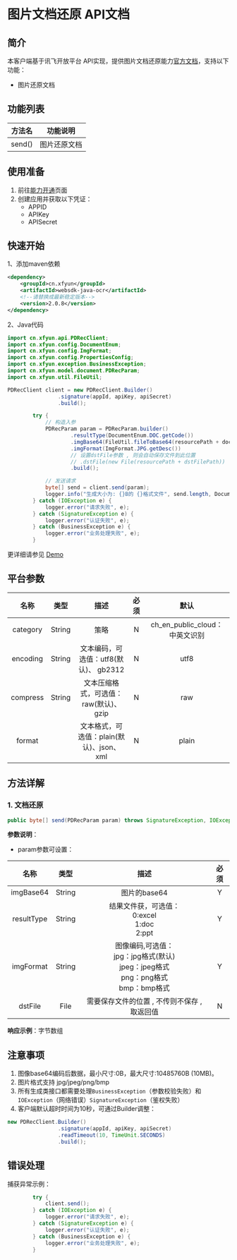 # 图片文档还原 API文档

## 简介

本客户端基于讯飞开放平台 API实现，提供图片文档还原能力[官方文档](https://www.xfyun.cn/doc/words/picture-document-reconstruction/API.html)，支持以下功能：

- 图片还原文档

## 功能列表

| 方法名 | 功能说明     |
| ------ | ------------ |
| send() | 图片还原文档 |

## 使用准备

1. 前往[能力开通](https://www.xfyun.cn/services/document_reduction)页面
2. 创建应用并获取以下凭证：
   - APPID 
   - APIKey
   - APISecret

## 快速开始

1、添加maven依赖

```xml
<dependency>
    <groupId>cn.xfyun</groupId>
    <artifactId>websdk-java-ocr</artifactId>
    <!--请替换成最新稳定版本-->
    <version>2.0.8</version>
</dependency>
```

2、Java代码

```java
import cn.xfyun.api.PDRecClient;
import cn.xfyun.config.DocumentEnum;
import cn.xfyun.config.ImgFormat;
import cn.xfyun.config.PropertiesConfig;
import cn.xfyun.exception.BusinessException;
import cn.xfyun.model.document.PDRecParam;
import cn.xfyun.util.FileUtil;

PDRecClient client = new PDRecClient.Builder()
                .signature(appId, apiKey, apiSecret)
                .build();

        try {
            // 构造入参
            PDRecParam param = PDRecParam.builder()
                    .resultType(DocumentEnum.DOC.getCode())
                    .imgBase64(FileUtil.fileToBase64(resourcePath + docImgPath))
                    .imgFormat(ImgFormat.JPG.getDesc())
                    // 设置dstFile参数 , 则会自动保存文件到此位置
                    // .dstFile(new File(resourcePath + dstFilePath))
                    .build();

            // 发送请求
            byte[] send = client.send(param);
            logger.info("生成大小为: {}B的 {}格式文件", send.length, DocumentEnum.getDescByCode(param.getResultType()));
        } catch (IOException e) {
            logger.error("请求失败", e);
        } catch (SignatureException e) {
            logger.error("认证失败", e);
        } catch (BusinessException e) {
            logger.error("业务处理失败", e);
        }
```

更详细请参见 [Demo](https://github.com/iFLYTEK-OP/websdk-java-demo/blob/main/src/main/java/cn/xfyun/demo/ocr/PDRecClientApp.java)

## 平台参数

|   名称   |  类型  |                   描述                    | 必须 |              默认              |
| :------: | :----: | :---------------------------------------: | :--: | :----------------------------: |
| category | String |                   策略                    |  N   | ch_en_public_cloud：中英文识别 |
| encoding | String |   文本编码，可选值：utf8(默认)、 gb2312   |  N   |              utf8              |
| compress | String |  文本压缩格式，可选值：raw(默认)、 gzip   |  N   |              raw               |
|  format  |        | 文本格式，可选值：plain(默认)、json、 xml |  N   |             plain              |

## 方法详解

### 1. 文档还原
```java
public byte[] send(PDRecParam param) throws SignatureException, IOException
```
**参数说明**：

- param参数可设置：

|    名称    |  类型  |                             描述                             | 必须 |
| :--------: | :----: | :----------------------------------------------------------: | :--: |
| imgBase64  | String |                         图片的base64                         |  Y   |
| resultType | String |     结果文件获，可选值：<br/>0:excel<br/>1:doc<br/>2:ppt     |  Y   |
| imgFormat  | String | 图像编码,可选值：<br/>jpg：jpg格式(默认)<br/>jpeg：jpeg格式<br/>png：png格式<br/>bmp：bmp格式 |  Y   |
|  dstFile   |  File  |         需要保存文件的位置 , 不传则不保存 , 取返回值         |  N   |

**响应示例**：字节数组

## 注意事项

1. 图像base64编码后数据，最小尺寸:0B，最大尺寸:10485760B (10MB)。
2. 图片格式支持 jpg/jpeg/png/bmp
3. 所有生成类接口都需要处理`BusinessException`（参数校验失败）和`IOException`（网络错误）`SignatureException`（鉴权失败）
6. 客户端默认超时时间为10秒，可通过Builder调整：

```java
new PDRecClient.Builder()
                .signature(appId, apiKey, apiSecret)
                .readTimeout(10, TimeUnit.SECONDS)
                .build();
```

## 错误处理
捕获异常示例：
```java
        try {
            client.send();
        } catch (IOException e) {
            logger.error("请求失败", e);
        } catch (SignatureException e) {
            logger.error("认证失败", e);
        } catch (BusinessException e) {
            logger.error("业务处理失败", e);
        }
```
